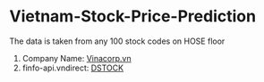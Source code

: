 # Vietnam-Stock-Price-Prediction
The data is taken from any 100 stock codes on HOSE floor
<ol>
<li>Company Name: <a href="https://vinacorp.vn/" >Vinacorp.vn</a></li>
<li>finfo-api.vndirect: <a href="https://dstock.vndirect.com.vn/" >DSTOCK</a></li>
</ol>
